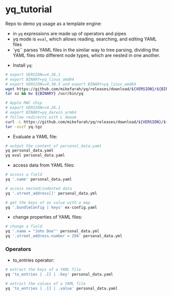 # yq_tutorial
Repo to demo yq usage as a template engine:
- in `yq` expressions are made up of operators and pipes
- yq mode is `eval`, which allows reading, searching, and editing YAML files
- `yq`` parses YAML files in the similar way to tree parsing, dividing the YAML files into different node types, which are nested in one another.

* Install `yq`:
```bash
# export VERSION=v4.26.1
# export BINARY=yq_linux_amd64
# export VERSION=v4.30.5 and export BINARY=yq_linux_amd64
wget https://github.com/mikefarah/yq/releases/download/${VERSION}/${BINARY}.tar.gz -O - |\
tar xz && mv ${BINARY} /usr/bin/yq

# Apple MAC chip
# export VERSION=v4.26.1
# export BINARY=yq_darwin_arm64
# follow redirects with L daaam
curl -L https://github.com/mikefarah/yq/releases/download/${VERSION}/${BINARY}.tar.gz --output yq.tgz
tar -xvzf yq.tgz
```

* Evaluate a YAML file:
```bash
# output the content of personal_data.yaml
yq personal_data.yaml
yq eval personal_data.yaml
```

* access data from YAML files:
```bash
# access a field
yq '.name' personal_data.yaml

# access nested/indented data
yq '.street_address[]' personal_data.yml

# get the keys of an value with a map
yq '.bundleConfig | keys' ex-config.yaml
```

* change properties of YAML files:
```bash
# change a field
yq '.name = "John Doe"' personal_data.yml
yq '.street_address.number = 256' personal_data.yml
```
### Operators

* to_entries operator:

```bash
# extract the keys of a YAML file
yq 'to_entries | .[] | .key' personal_data.yaml

# extract the values of a YAML file
yq 'to_entries | .[] | .value' personal_data.yaml
```
